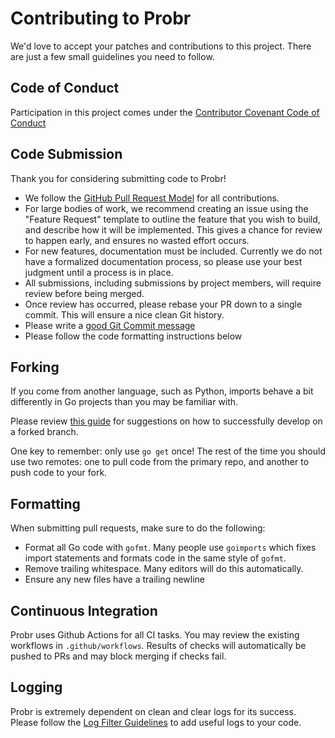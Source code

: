 # Contributing to Probr

We'd love to accept your patches and contributions to this project. There are just a few small guidelines you need to follow.

## Code of Conduct

Participation in this project comes under the [Contributor Covenant Code of Conduct](./CODE_OF_CONDUCT.md)

## Code Submission

Thank you for considering submitting code to Probr!

- We follow the [GitHub Pull Request Model](https://help.github.com/articles/about-pull-requests/) for all contributions.
- For large bodies of work, we recommend creating an issue using the "Feature Request" template to outline the feature that you wish to build, and describe how it will be implemented. This gives a chance for review to happen early, and ensures no wasted effort occurs.
- For new features, documentation must be included. Currently we do not have a formalized documentation process, so please use your best judgment until a process is in place.
- All submissions, including submissions by project members, will require review before being merged.
- Once review has occurred, please rebase your PR down to a single commit. This will ensure a nice clean Git history.
- Please write a [good Git Commit message](https://chris.beams.io/posts/git-commit/)
- Please follow the code formatting instructions below

## Forking

If you come from another language, such as Python, imports behave a bit differently in Go projects than you may be familiar with.

Please review [this guide](https://blog.sgmansfield.com/2016/06/working-with-forks-in-go/) for suggestions on how to successfully develop on a forked branch.

One key to remember: only use `go get` once! The rest of the time you should use two remotes: one to pull code from the primary repo, and another to push code to your fork.

## Formatting

When submitting pull requests, make sure to do the following:

- Format all Go code with `gofmt`. Many people use `goimports` which fixes import statements and formats code in the same style of `gofmt`.
- Remove trailing whitespace. Many editors will do this automatically.
- Ensure any new files have a trailing newline


## Continuous Integration

Probr uses Github Actions for all CI tasks. You may review the existing workflows in `.github/workflows`. Results of checks will automatically be pushed to PRs and may block merging if checks fail.

## Logging

Probr is extremely dependent on clean and clear logs for its success. Please follow the [Log Filter Guidelines](internal/config/README.md) to add useful logs to your code.

[conduct]: https://github.com/citihub/probr-pack-kubernetes/blob/master/code-of-conduct.md
[logs]: https://github.com/citihub/probr-pack-kubernetes/blob/master/internal/config/README.md